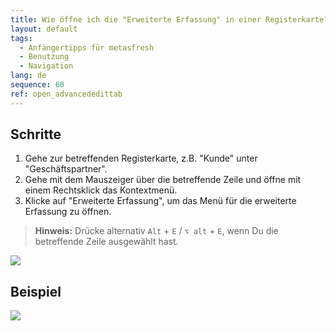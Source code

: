 ```yaml
---
title: Wie öffne ich die "Erweiterte Erfassung" in einer Registerkarte?
layout: default
tags:
  - Anfängertipps für metasfresh
  - Benutzung
  - Navigation
lang: de
sequence: 60
ref: open_advancededittab
---
```


## Schritte
1. Gehe zur betreffenden Registerkarte, z.B. "Kunde" unter "Geschäftspartner".
1. Gehe mit dem Mauszeiger über die betreffende Zeile und öffne mit einem Rechtsklick das Kontextmenü.
1. Klicke auf "Erweiterte Erfassung", um das Menü für die erweiterte Erfassung zu öffnen.
 >**Hinweis:** Drücke alternativ `Alt` + `E` / `⌥ alt` + `E`, wenn Du die betreffende Zeile ausgewählt hast.

 ![](assets/AdvancedEdit_KontextMenü.png)

## Beispiel
![](assets/AdvancedEditTab_Öffnen.gif)
